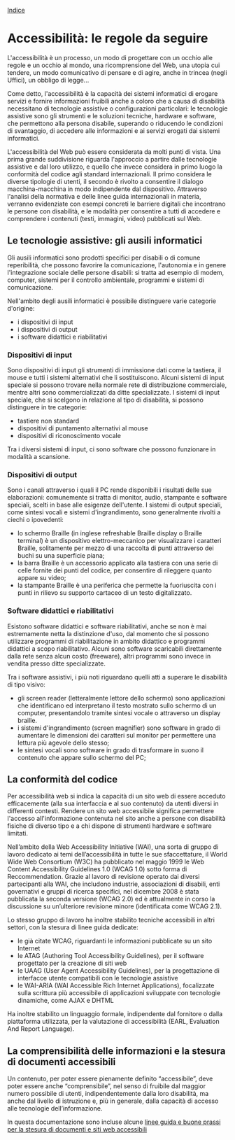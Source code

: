 [Indice](index.md)

# Accessibilità: le regole da seguire

L'accessibilità è un processo, un modo di progettare con un occhio alle regole e un occhio al mondo, una ricomprensione del Web, una utopia cui tendere, un modo comunicativo di pensare e di agire, anche in trincea (negli Uffici), un obbligo di legge...

Come detto, l'accessibilità è la capacità dei sistemi informatici di erogare servizi e fornire informazioni fruibili anche a coloro che a causa di disabilità necessitano di tecnologie assistive o configurazioni particolari: le tecnologie assistive sono gli strumenti e le soluzioni tecniche, hardware e software, che permettono alla persona disabile, superando o riducendo le condizioni di svantaggio, di accedere alle informazioni e ai servizi erogati dai sistemi informatici.

L'accessibilità del Web può essere considerata da molti punti di vista. Una prima grande suddivisione riguarda l'approccio a partire dalle tecnologie assistive e dal loro utilizzo, e quello che invece considera in primo luogo la conformità del codice agli standard internazionali. Il primo considera le diverse tipologie di utenti, il secondo è rivolto a consentire il dialogo macchina-macchina in modo indipendente dal dispositivo. Attraverso l'analisi della normativa e delle linee guida internazionali in materia, verranno evidenziate con esempi concreti le barriere digitali che incontrano le persone con disabilità, e le modalità per consentire a tutti di accedere e comprendere i contenuti (testi, immagini, video) pubblicati sul Web.

## Le tecnologie assistive: gli ausili informatici

Gli ausili informatici sono prodotti specifici per disabili o di comune reperibilità, che possono favorire la comunicazione, l'autonomia e in genere l'integrazione sociale delle persone disabili: si tratta ad esempio di modem, computer, sistemi per il controllo ambientale, programmi e sistemi di comunicazione.

Nell'ambito degli ausili informatici è possibile distinguere varie categorie d'origine:

* i dispositivi di input
* i dispositivi di output
* i software didattici e riabilitativi

### Dispositivi di input

Sono dispositivi di input gli strumenti di immissione dati come la tastiera, il mouse e tutti i sistemi alternativi che li sostituiscono. Alcuni sistemi di input speciale si possono trovare nella normale rete di distribuzione commerciale, mentre altri sono commercializzati da ditte specializzate. I sistemi di input speciale, che si scelgono in relazione al tipo di disabilità, si possono distinguere in tre categorie:

* tastiere non standard
* dispositivi di puntamento alternativi al mouse
* dispositivi di riconoscimento vocale

Tra i diversi sistemi di input, ci sono software che possono funzionare in modalità a scansione.

### Dispositivi di output

Sono i canali attraverso i quali il PC rende disponibili i risultati delle sue elaborazioni: comunemente si tratta di monitor, audio, stampante e software speciali, scelti in base alle esigenze dell'utente. I sistemi di output speciali, come sintesi vocali e sistemi d'ingrandimento, sono generalmente rivolti a ciechi o ipovedenti:

* lo schermo Braille (in inglese refreshable Braille display o Braille terminal) è un dispositivo elettro-meccanico per visualizzare i caratteri Braille, solitamente per mezzo di una raccolta di punti attraverso dei buchi su una superficie piana;
* la barra Braille è un accessorio applicato alla tastiera con una serie di celle fornite dei punti del codice, per consentire di rileggere quanto appare su video;
* la stampante Braille è una periferica che permette la fuoriuscita con i punti in rilievo su supporto cartaceo di un testo digitalizzato.

### Software didattici e riabilitativi

Esistono software didattici e software riabilitativi, anche se non è mai estremamente netta la  distinzione d'uso, dal momento che si possono utilizzare programmi di riabilitazione in ambito didattico e programmi didattici a scopo riabilitativo. Alcuni sono software scaricabili direttamente dalla rete senza alcun costo (freeware), altri programmi sono invece in vendita presso ditte specializzate.

Tra i software assistivi, i più noti riguardano quelli atti a superare le disabilità di tipo visivo:

* gli screen reader (letteralmente lettore dello schermo) sono applicazioni che identificano ed interpretano il testo mostrato sullo schermo di un computer, presentandolo tramite sintesi vocale o attraverso un display braille.
* i sistemi d'ingrandimento (screen magnifier) sono software in grado di aumentare le dimensioni dei caratteri sul monitor per permettere una lettura più agevole dello stesso;
* le sintesi vocali sono software in grado di trasformare in suono il contenuto che appare sullo schermo del PC;

## La conformità del codice

Per accessibilità web si indica la capacità di un sito web di essere acceduto efficacemente (alla sua interfaccia e al suo contenuto) da utenti diversi in differenti contesti. Rendere un sito web accessibile significa permettere l'accesso all'informazione contenuta nel sito anche a persone con disabilità fisiche di diverso tipo e a chi dispone di strumenti hardware e software limitati.

Nell’ambito della Web Accessibility Initiative (WAI), una sorta di gruppo di lavoro dedicato ai temi dell’accessibilità in tutte le sue sfaccettature, il World Wide Web Consortium (W3C) ha pubblicato nel maggio 1999 le Web Content Accessibility Guidelines 1.0 (WCAG 1.0) sotto forma di Reccommendation. Grazie al lavoro di revisione operato dai diversi partecipanti alla WAI, che includono industrie, associazioni di disabili, enti governativi e gruppi di ricerca specifici, nel dicembre 2008 è stata pubblicata la seconda versione (WCAG 2.0) ed è attualmente in corso la discussione su un’ulteriore revisione minore (identificata come WCAG 2.1).

Lo stesso gruppo di lavoro ha inoltre stabilito tecniche accessibili in altri settori, con la stesura di linee guida dedicate:

* le già citate WCAG, riguardanti le informazioni pubblicate su un sito Internet
* le ATAG (Authoring Tool Accessibility Guidelines), per il software progettato per la creazione di siti web
* le UAAG (User Agent Accessibility Guidelines), per la progettazione di interfacce utente compatibili con le tecnologie assistive
* le WAI-ARIA (WAI Accessible Rich Internet Applications), focalizzate sulla scrittura più accessibile di applicazioni sviluppate con tecnologie dinamiche, come AJAX e DHTML

Ha inoltre stabilito un linguaggio formale, indipendente dal fornitore o dalla piattaforma utilizzata, per la valutazione di accessibilità (EARL, Evaluation And Report Language).

## La comprensibilità delle informazioni e la stesura di documenti accessibili

Un contenuto, per poter essere pienamente definito “accessibile”, deve poter essere anche “comprensibile”, nel senso di fruibile dal maggior numero possibile di utenti, indipendentemente dalla loro disabilità, ma anche dal livello di istruzione e, più in generale, dalla capacità di accesso alle tecnologie dell’informazione.

In questa documentazione sono incluse alcune [linee guida e buone prassi per la stesura di documenti e siti web accessibili](linee-guida-documenti.md)
